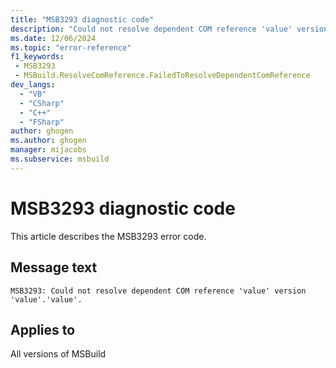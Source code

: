```yaml
---
title: "MSB3293 diagnostic code"
description: "Could not resolve dependent COM reference 'value' version 'value'.'value'."
ms.date: 12/06/2024
ms.topic: "error-reference"
f1_keywords:
 - MSB3293
 - MSBuild.ResolveComReference.FailedToResolveDependentComReference
dev_langs:
  - "VB"
  - "CSharp"
  - "C++"
  - "FSharp"
author: ghogen
ms.author: ghogen
manager: mijacobs
ms.subservice: msbuild
---
```


# MSB3293 diagnostic code

<!-- :::ErrorDefinitionDescription::: -->
<!-- :::editable-content name="introDescription"::: -->
This article describes the MSB3293 error code.
<!-- :::editable-content-end::: -->

## Message text

```output
MSB3293: Could not resolve dependent COM reference 'value' version 'value'.'value'.
```

<!-- :::editable-content name="postOutputDescription"::: -->
<!--
{StrBegin="MSB3293: "}
-->
<!-- :::editable-content-end::: -->
<!-- :::ErrorDefinitionDescription-end::: -->

## Applies to

All versions of MSBuild
